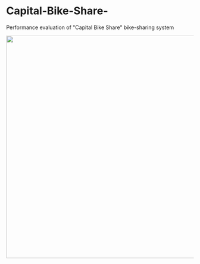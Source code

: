 # Capital-Bike-Share-
Performance evaluation of "Capital Bike Share" bike-sharing system

<div align="center">
<img src="/images/Capital20%Bike20%Share_introduction_photo_1.jpg" width="600px"</img> 
</div>
